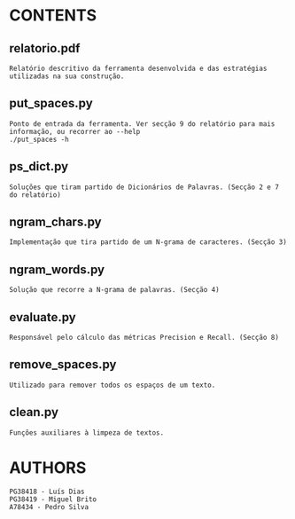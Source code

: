 # CONTENTS

## relatorio.pdf

	Relatório descritivo da ferramenta desenvolvida e das estratégias utilizadas na sua construção.

## put_spaces.py

	Ponto de entrada da ferramenta. Ver secção 9 do relatório para mais informação, ou recorrer ao --help
	./put_spaces -h

## ps_dict.py

	Soluções que tiram partido de Dicionários de Palavras. (Secção 2 e 7 do relatório)

## ngram_chars.py

	Implementação que tira partido de um N-grama de caracteres. (Secção 3)

## ngram_words.py

	Solução que recorre a N-grama de palavras. (Secção 4)

## evaluate.py

	Responsável pelo cálculo das métricas Precision e Recall. (Secção 8)

## remove_spaces.py

	Utilizado para remover todos os espaços de um texto.

## clean.py

	Funções auxiliares à limpeza de textos.

# AUTHORS

	PG38418 - Luís Dias
	PG38419 - Miguel Brito
	A78434 - Pedro Silva